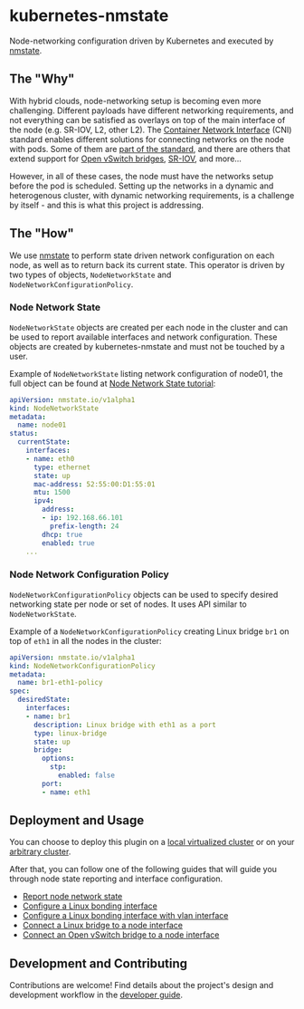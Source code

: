 # kubernetes-nmstate

Node-networking configuration driven by Kubernetes and executed by
[nmstate](https://nmstate.github.io/).

## The "Why"

With hybrid clouds, node-networking setup is becoming even more challenging.
Different payloads have different networking requirements, and not everything
can be satisfied as overlays on top of the main interface of the node (e.g.
SR-IOV, L2, other L2).
The [Container Network Interface](https://github.com/containernetworking/cni)
(CNI) standard enables different
solutions for connecting networks on the node with pods. Some of them are
[part of the standard](https://github.com/containernetworking/plugins), and there are
others that extend support for [Open vSwitch bridges](https://github.com/kubevirt/ovs-cni),
[SR-IOV](https://github.com/hustcat/sriov-cni), and more...

However, in all of these cases, the node must have the networks setup before the
pod is scheduled. Setting up the networks in a dynamic and heterogenous cluster,
with dynamic networking requirements, is a challenge by itself - and this is
what this project is addressing.

## The "How"

We use [nmstate](https://nmstate.github.io/) to perform state driven network
configuration on each node, as well as to return back its current state.
This operator is driven by two types of objects, `NodeNetworkState` and
`NodeNetworkConfigurationPolicy`.

### Node Network State

`NodeNetworkState` objects are created per each node in the cluster and can be
used to report available interfaces and network configuration. These objects
are created by kubernetes-nmstate and must not be touched by a user.

Example of `NodeNetworkState` listing network configuration of node01, the full
object can be found at [Node Network State tutorial](docs/user-guide-state-reporting.md):

```yaml
apiVersion: nmstate.io/v1alpha1
kind: NodeNetworkState
metadata:
  name: node01
status:
  currentState:
    interfaces:
    - name: eth0
      type: ethernet
      state: up
      mac-address: 52:55:00:D1:55:01
      mtu: 1500
      ipv4:
        address:
        - ip: 192.168.66.101
          prefix-length: 24
        dhcp: true
        enabled: true
    ...
```

### Node Network Configuration Policy

`NodeNetworkConfigurationPolicy` objects can be used to specify desired
networking state per node or set of nodes. It uses API similar to
`NodeNetworkState`.

Example of a `NodeNetworkConfigurationPolicy` creating Linux bridge `br1` on top
of `eth1` in all the nodes in the cluster:

```yaml
apiVersion: nmstate.io/v1alpha1
kind: NodeNetworkConfigurationPolicy
metadata:
  name: br1-eth1-policy
spec:
  desiredState:
    interfaces:
    - name: br1
      description: Linux bridge with eth1 as a port
      type: linux-bridge
      state: up
      bridge:
        options:
          stp:
            enabled: false
        port:
        - name: eth1
```

## Deployment and Usage

You can choose to deploy this plugin on a
[local virtualized cluster](docs/deployment-local-cluster.md) or on your
[arbitrary cluster](docs/deployment-arbitrary-cluster.md).

After that, you can follow one of the following guides that will guide you
through node state reporting and interface configuration.

- [Report node network state](docs/user-guide-state-reporting.md)
- [Configure a Linux bonding interface](docs/user-guide-policy-configure-linux-bond.md)
- [Configure a Linux bonding interface with vlan interface](docs/user-guide-policy-configure-linux-bond-with-vlans.md)
- [Connect a Linux bridge to a node interface](docs/user-guide-policy-configure-linux-bridge.md)
- [Connect an Open vSwitch bridge to a node interface](docs/user-guide-policy-configure-ovs-bridge.md)

## Development and Contributing

Contributions are welcome! Find details about the project's design and
development workflow in the [developer guide](CONTRIBUTING.md).
